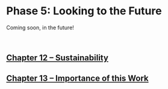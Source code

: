 # Phase 5: Looking to the Future

Coming soon, in the future!

<br />

## [Chapter 12 – Sustainability](/future/12/)

## [Chapter 13 – Importance of this Work](/future/13/)
